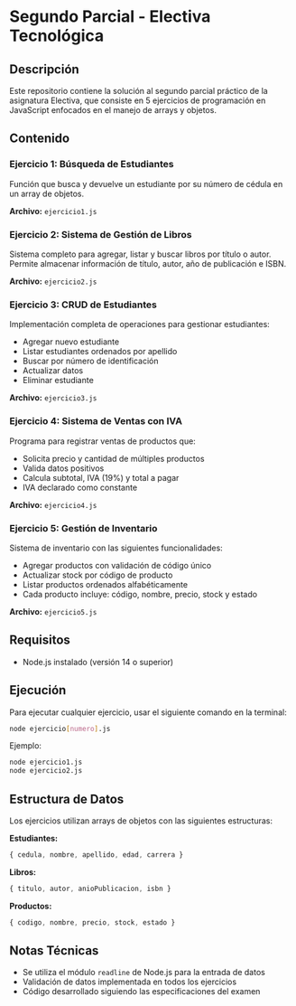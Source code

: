 # Segundo Parcial - Electiva Tecnológica

## Descripción

Este repositorio contiene la solución al segundo parcial práctico de la asignatura Electiva, que consiste en 5 ejercicios de programación en JavaScript enfocados en el manejo de arrays y objetos.

## Contenido

### Ejercicio 1: Búsqueda de Estudiantes
Función que busca y devuelve un estudiante por su número de cédula en un array de objetos.

**Archivo:** `ejercicio1.js`

### Ejercicio 2: Sistema de Gestión de Libros
Sistema completo para agregar, listar y buscar libros por título o autor. Permite almacenar información de título, autor, año de publicación e ISBN.

**Archivo:** `ejercicio2.js`

### Ejercicio 3: CRUD de Estudiantes
Implementación completa de operaciones para gestionar estudiantes:
- Agregar nuevo estudiante
- Listar estudiantes ordenados por apellido
- Buscar por número de identificación
- Actualizar datos
- Eliminar estudiante

**Archivo:** `ejercicio3.js`

### Ejercicio 4: Sistema de Ventas con IVA
Programa para registrar ventas de productos que:
- Solicita precio y cantidad de múltiples productos
- Valida datos positivos
- Calcula subtotal, IVA (19%) y total a pagar
- IVA declarado como constante

**Archivo:** `ejercicio4.js`

### Ejercicio 5: Gestión de Inventario
Sistema de inventario con las siguientes funcionalidades:
- Agregar productos con validación de código único
- Actualizar stock por código de producto
- Listar productos ordenados alfabéticamente
- Cada producto incluye: código, nombre, precio, stock y estado

**Archivo:** `ejercicio5.js`

## Requisitos

- Node.js instalado (versión 14 o superior)

## Ejecución

Para ejecutar cualquier ejercicio, usar el siguiente comando en la terminal:

```bash
node ejercicio[numero].js
```

Ejemplo:
```bash
node ejercicio1.js
node ejercicio2.js
```

## Estructura de Datos

Los ejercicios utilizan arrays de objetos con las siguientes estructuras:

**Estudiantes:**
```javascript
{ cedula, nombre, apellido, edad, carrera }
```

**Libros:**
```javascript
{ titulo, autor, anioPublicacion, isbn }
```

**Productos:**
```javascript
{ codigo, nombre, precio, stock, estado }
```

## Notas Técnicas

- Se utiliza el módulo `readline` de Node.js para la entrada de datos
- Validación de datos implementada en todos los ejercicios
- Código desarrollado siguiendo las especificaciones del examen
